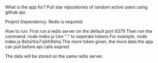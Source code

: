 What is the app for?
Pull star repositories of random active users using github api. 

Project Dependency:
Redis is required.

How to run:
First run a redis server on the default port 6379
Then run the command: node index.js <git-personal-tokens>
Use ":" to seperate tokens
For example, 
node index.js 8shshhs7:sjhh9shsj
The more token given, the more data the app can pull before api calls expired

The data will be stored on the same redis server. 
